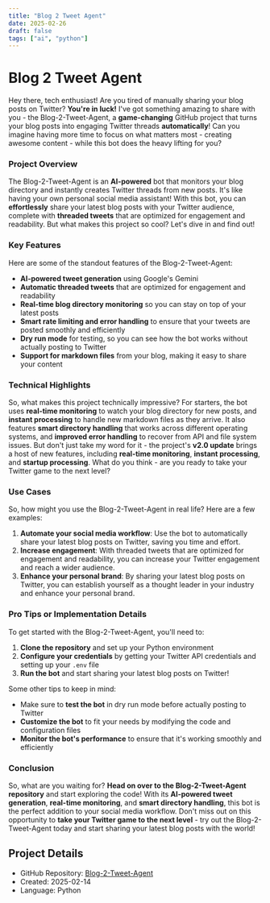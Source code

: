 ```yaml
---
title: "Blog 2 Tweet Agent"
date: 2025-02-26
draft: false
tags: ["ai", "python"]
---
```

# Blog 2 Tweet Agent

Hey there, tech enthusiast! Are you tired of manually sharing your blog posts on Twitter? **You're in luck!** I've got something amazing to share with you - the Blog-2-Tweet-Agent, a **game-changing** GitHub project that turns your blog posts into engaging Twitter threads **automatically**! Can you imagine having more time to focus on what matters most - creating awesome content - while this bot does the heavy lifting for you?

### Project Overview
The Blog-2-Tweet-Agent is an **AI-powered** bot that monitors your blog directory and instantly creates Twitter threads from new posts. It's like having your own personal social media assistant! With this bot, you can **effortlessly** share your latest blog posts with your Twitter audience, complete with **threaded tweets** that are optimized for engagement and readability. But what makes this project so cool? Let's dive in and find out!

### Key Features
Here are some of the standout features of the Blog-2-Tweet-Agent:
* **AI-powered tweet generation** using Google's Gemini
* **Automatic threaded tweets** that are optimized for engagement and readability
* **Real-time blog directory monitoring** so you can stay on top of your latest posts
* **Smart rate limiting and error handling** to ensure that your tweets are posted smoothly and efficiently
* **Dry run mode** for testing, so you can see how the bot works without actually posting to Twitter
* **Support for markdown files** from your blog, making it easy to share your content

### Technical Highlights
So, what makes this project technically impressive? For starters, the bot uses **real-time monitoring** to watch your blog directory for new posts, and **instant processing** to handle new markdown files as they arrive. It also features **smart directory handling** that works across different operating systems, and **improved error handling** to recover from API and file system issues. But don't just take my word for it - the project's **v2.0 update** brings a host of new features, including **real-time monitoring**, **instant processing**, and **startup processing**. What do you think - are you ready to take your Twitter game to the next level?

### Use Cases
So, how might you use the Blog-2-Tweet-Agent in real life? Here are a few examples:
1. **Automate your social media workflow**: Use the bot to automatically share your latest blog posts on Twitter, saving you time and effort.
2. **Increase engagement**: With threaded tweets that are optimized for engagement and readability, you can increase your Twitter engagement and reach a wider audience.
3. **Enhance your personal brand**: By sharing your latest blog posts on Twitter, you can establish yourself as a thought leader in your industry and enhance your personal brand.

### Pro Tips or Implementation Details
To get started with the Blog-2-Tweet-Agent, you'll need to:
1. **Clone the repository** and set up your Python environment
2. **Configure your credentials** by getting your Twitter API credentials and setting up your `.env` file
3. **Run the bot** and start sharing your latest blog posts on Twitter!

Some other tips to keep in mind:
* Make sure to **test the bot** in dry run mode before actually posting to Twitter
* **Customize the bot** to fit your needs by modifying the code and configuration files
* **Monitor the bot's performance** to ensure that it's working smoothly and efficiently

### Conclusion
So, what are you waiting for? **Head on over to the Blog-2-Tweet-Agent repository** and start exploring the code! With its **AI-powered tweet generation**, **real-time monitoring**, and **smart directory handling**, this bot is the perfect addition to your social media workflow. Don't miss out on this opportunity to **take your Twitter game to the next level** - try out the Blog-2-Tweet-Agent today and start sharing your latest blog posts with the world!

## Project Details

- GitHub Repository: [Blog-2-Tweet-Agent](https://github.com/RanL703/Blog-2-Tweet-Agent)
- Created: 2025-02-14
- Language: Python

